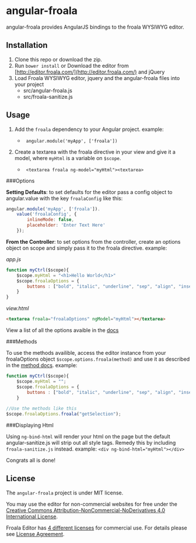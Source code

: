 # angular-froala 
angular-froala provides AngularJS bindings to the froala WYSIWYG editor.

## Installation

1. Clone this repo or download the zip.
2. Run `bower install` or Download the editor from [http://editor.froala.com/](http://editor.froala.com/) and jQuery
3. Load Froala WYSIWYG editor, jquery and the angular-froala files into your project
	- src/angular-froala.js
	- src/froala-sanitize.js 

## Usage

1. Add the `froala` dependency to your Angular project. example:
	*      angular.module('myApp', ['froala'])
2. Create a textarea with the froala directive in your view and give it a model, where `myHtml` is a variable on `$scope`.
	*      <textarea froala ng-model="myHtml"><textarea> 

###Options

**Setting Defaults**: to set defaults for the editor pass a config object to angular.value with the key `froalaConfig` like this:
```javascript
angular.module('myApp', ['froala']).
	value('froalaConfig', {
		inlineMode: false,
		placeholder: 'Enter Text Here'
	});
```

**From the Controller**: to set options from the controller, create an options object on scope and simply pass it to the froala directive. example:

_app.js_

```javascript
function myCtrl($scope){
	$scope.myHtml = "<h1>Hello World</h1>"
	$scope.froalaOptions = {
		buttons : ["bold", "italic", "underline", "sep", "align", "insertOrderedList", "insertUnorderedList"]
	}
}
```	
_view.html_

```html
<textarea froala="froalaOptions" ngModel="myHtml"></textarea>
```
View a list of all the options avaible in the [docs](http://editor.froala.com/options)

###Methods

To use the methods availible, access the editor instance from your froalaOptions object `$scope.options.froala(method)` and use it as described in the [method docs](http://editor.froala.com/methods). example:

```javascript
function myCtrl($scope){
	$scope.myHtml = "";
	$scope.froalaOptions = {
		buttons : ["bold", "italic", "underline", "sep", "align", "insertOrderedList", "insertUnorderedList"]
	}
		
//Use the methods like this
$scope.froalaOptions.froala("getSelection");
```

###Displaying Html

Using `ng-bind-html` will render your html on the page but the default angular-sanitize.js will strip out all style tags. Remedy this by including `froala-sanitize.js` instead. example: `<div ng-bind-html="myHtml"></div>`

Congrats all is done!

## License

The `angular-froala` project is under MIT license.

You may use the editor for non-commercial websites for free under the [Creative Commons Attribution-NonCommercial-NoDerivatives 4.0 International License](http://creativecommons.org/licenses/by-nc-nd/4.0/).

Froala Editor has [4 different licenses](http://editor.froala.com/download/) for commercial use.
For details please see [License Agreement](http://editor.froala.com/license).